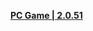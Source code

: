 **[PC Game | 2.0.51](https://autopatchos.starrails.com/client/Beta/20240218150828_dorjVkAjSDfU6ppN/StarRail_2.0.51.zip)**